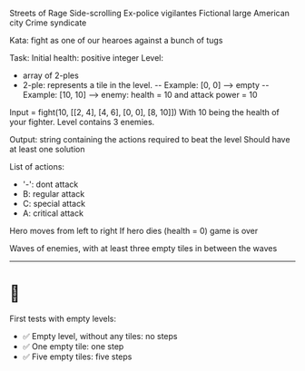 Streets of Rage
Side-scrolling
Ex-police vigilantes
Fictional large American city
Crime syndicate

Kata: fight as one of our hearoes against a bunch of tugs

Task:
Initial health: positive integer
Level:
- array of 2-ples
- 2-ple: represents a tile in the level.
-- Example: [0, 0] --> empty
-- Example: [10, 10] --> enemy: health = 10 and attack power = 10

Input = fight(10, [[2, 4], [4, 6], [0, 0], [8, 10]])
With 10 being the health of your fighter. Level contains 3 enemies.

Output: string containing the actions required to beat the level
Should have at least one solution

List of actions:
- '-': dont attack
- B: regular attack
- C: special attack
- A: critical attack

Hero moves from left to right
If hero dies (health = 0) game is over

Waves of enemies, with at least three empty tiles in between the waves

--------------------------------
# 🍅
First tests with empty levels:
- ✅ Empty level, without any tiles: no steps
- ✅ One empty tile: one step
- ✅ Five empty tiles: five steps

